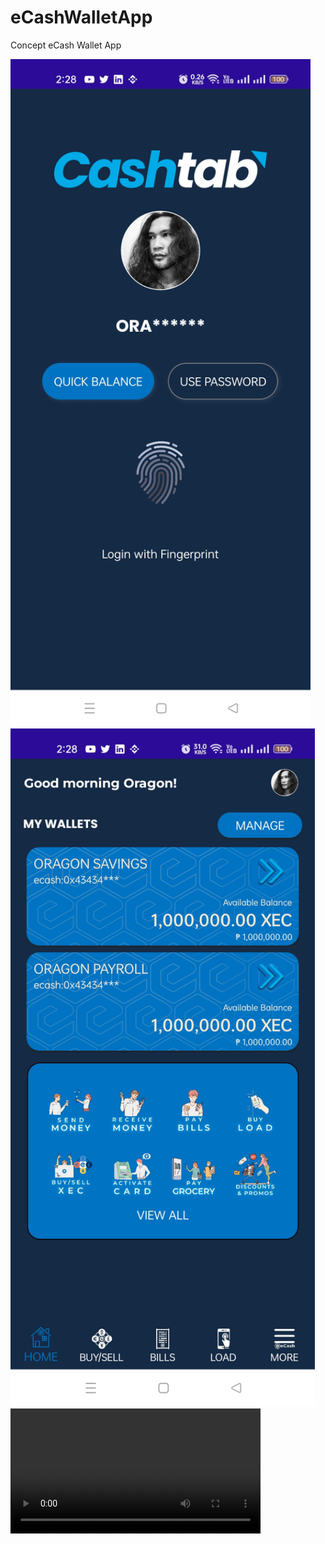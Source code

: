 # eCashWalletApp

Concept eCash Wallet App

<img src="https://raw.githubusercontent.com/DennisPitallano/eCashWalletApp/main/eCash/Screenshot_1.jpg" title="" alt="" width="480">

<img title="" src="https://raw.githubusercontent.com/DennisPitallano/eCashWalletApp/main/eCash/Screenshot_2.jpg" alt="" width="487">



<div>
<video width="400" controls>
  <source src=https://github.com/DennisPitallano/eCashWalletApp/blob/main/record.mp4" type="video/mp4">
   Your browser does not support HTML video.
</video>
</div>
